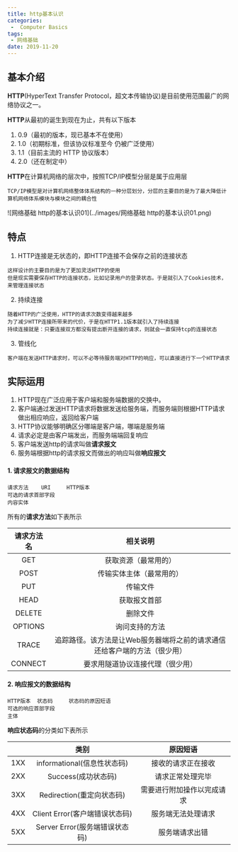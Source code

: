 ```yaml
---
title: http基本认识
categories:
 -  Computer Basics
tags:
 - 网络基础
date: 2019-11-20
---
```


## 基本介绍

**HTTP**(HyperText Transfer Protocol，超文本传输协议)是目前使用范围最广的网络协议之一。

**HTTP**从最初的诞生到现在为止，共有以下版本

1. 0.9（最初的版本，现已基本不在使用）
2. 1.0（初期标准，但该协议标准至今 仍被广泛使用）
3. 1.1（目前主流的 HTTP 协议版本）
4. 2.0（还在制定中）

**HTTP**在计算机网络的层次中，按照TCP/IP模型分层是属于应用层

```
TCP/IP模型是对计算机网络整体体系结构的一种分层划分，分层的主要目的是为了最大降低计算机网络体系模块与模块之间的耦合性
```

![网络基础 http的基本认识01](../images/网络基础 http的基本认识01.png)

## 特点

1. HTTP连接是无状态的，即HTTP连接不会保存之前的连接状态

```
这样设计的主要目的是为了更加灵活HTTP的使用
但是现实需要保存HTTP的连接状态，比如记录用户的登录状态。于是就引入了Cookies技术，来管理连接状态
```

2. 持续连接

```
随着HTTP的广泛使用，HTTP的请求次数变得越来越多
为了减少HTTP连接所带来的代价，于是在HTTP1.1版本就引入了持续连接
持续连接就是：只要连接双方都没有提出断开连接的请求，则就会一直保持tcp的连接状态
```

3. 管线化

```
客户端在发送HTTP请求时，可以不必等待服务端对HTTP的响应，可以直接进行下一个HTTP请求
```

## 实际运用

1. HTTP现在广泛应用于客户端和服务端数据的交换中。
2. 客户端通过发送HTTP请求将数据发送给服务端，而服务端则根据HTTP请求做出相应响应，返回给客户端
3. HTTP协议能够明确区分哪端是客户端，哪端是服务端
4. 请求必定是由客户端发出，而服务端端回复响应
5. 客户端发送http的请求叫做**请求报文**
6. 服务端根据http的请求报文而做出的响应叫做**响应报文**

#### 1. 请求报文的数据结构

```
请求方法	URI		HTTP版本
可选的请求首部字段
内容实体
```

所有的**请求方法**如下表所示

| 请求方法名 |                           相关说明                           |
| :--------: | :----------------------------------------------------------: |
|    GET     |                     获取资源（最常用的）                     |
|    POST    |                   传输实体主体（最常用的）                   |
|    PUT     |                           传输文件                           |
|    HEAD    |                         获取报文首部                         |
|   DELETE   |                           删除文件                           |
|  OPTIONS   |                        询问支持的方法                        |
|   TRACE    | 追踪路径。该方法是让Web服务器端将之前的请求通信还给客户端的方法（很少用） |
|  CONNECT   |               要求用隧道协议连接代理（很少用）               |

#### 2. 响应报文的数据结构

```
HTTP版本	状态码		状态码的原因短语
可选的响应首部字段
主体
```

**响应状态码**的分类如下表所示

|      |              类别              |          原因短语          |
| :--: | :----------------------------: | :------------------------: |
| 1XX  |  informational(信息性状态码)   |     接收的请求正在接收     |
| 2XX  |      Success(成功状态码)       |      请求正常处理完毕      |
| 3XX  |   Redirection(重定向状态码)    | 需要进行附加操作以完成请求 |
| 4XX  | Client Error(客户端错误状态码) |     服务端无法处理请求     |
| 5XX  | Server Error(服务端错误状态码) |       服务端请求出错       |



